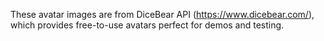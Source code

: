 These avatar images are from DiceBear API (https://www.dicebear.com/), which provides free-to-use avatars perfect for demos and testing.
